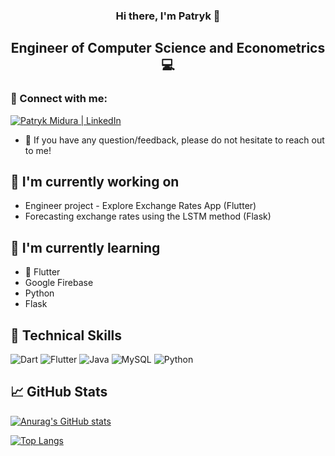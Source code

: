 <h3 align="center">
Hi there, I'm Patryk 👋
</h3>

<h2 align="center">
Engineer of Computer Science and Econometrics 💻
</h2>

### 🤝 Connect with me: 
<a href="https://www.linkedin.com/in/patryk-midura/"><img src="https://img.shields.io/badge/linkedin-%230077B5.svg?style=for-the-badge&logo=linkedin&logoColor=white" alt="Patryk Midura | LinkedIn"/></a>
</br>
- 💬 If you have any question/feedback, please do not hesitate to reach out to me!

## 🔭 I'm currently working on

- Engineer project - Explore Exchange Rates App (Flutter)
- Forecasting exchange rates using the LSTM method (Flask)

## 🌱 I'm currently learning

- 📱 Flutter
- Google Firebase
- Python
- Flask

## 💼 Technical Skills

![Dart](https://img.shields.io/badge/dart-%230175C2.svg?style=for-the-badge&logo=dart&logoColor=white)
![Flutter](https://img.shields.io/badge/Flutter-%2302569B.svg?style=for-the-badge&logo=Flutter&logoColor=white)
![Java](https://img.shields.io/badge/java-%23ED8B00.svg?style=for-the-badge&logo=java&logoColor=white)
![MySQL](https://img.shields.io/badge/mysql-%2300f.svg?style=for-the-badge&logo=mysql&logoColor=white)
![Python](https://img.shields.io/badge/python-3670A0?style=for-the-badge&logo=python&logoColor=ffdd54)

## 📈 GitHub Stats 

[![Anurag's GitHub stats](https://github-readme-stats-sigma-five.vercel.app/api?username=pmidura&count_private=true&show_icons=true&theme=tokyonight)](https://github.com/anuraghazra/github-readme-stats)

[![Top Langs](https://github-readme-stats-sigma-five.vercel.app/api/top-langs/?username=pmidura&layout=compact)](https://github.com/anuraghazra/github-readme-stats)
